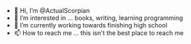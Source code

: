 - 👋 Hi, I’m @ActualScorpian
- 👀 I’m interested in ... books, writing, learning programming
- 🌱 I’m currently working towards finishing high school
- 📫 How to reach me ... this isn't the best place to reach me

<!---
ActualScorpian/ActualScorpian is a ✨ special ✨ repository because its `README.md` (this file) appears on your GitHub profile.
You can click the Preview link to take a look at your changes.
--->
